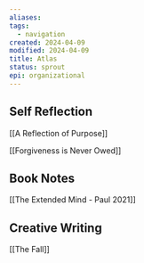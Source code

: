 ```yaml
---
aliases: 
tags:
  - navigation
created: 2024-04-09
modified: 2024-04-09
title: Atlas
status: sprout
epi: organizational
---
```


## Self Reflection
[[A Reflection of Purpose]]

[[Forgiveness is Never Owed]]

## Book Notes

[[The Extended Mind - Paul 2021]]

## Creative Writing

[[The Fall]]
